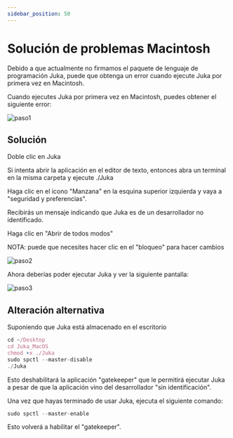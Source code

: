 ```yaml
---
sidebar_position: 50
---
```


# Solución de problemas Macintosh

Debido a que actualmente no firmamos el paquete de lenguaje de programación Juka, puede que obtenga un error cuando ejecute Juka por primera vez en Macintosh.

Cuando ejecutes Juka por primera vez en Macintosh, puedes obtener el siguiente error:

![paso1](/img/macintosh/cannotbeopened.png)


## Solución

Doble clic en Juka

Si intenta abrir la aplicación en el editor de texto, entonces abra un terminal en la misma carpeta y ejecute ./Juka

Haga clic en el icono "Manzana" en la esquina superior izquierda y vaya a "seguridad y preferencias".

Recibirás un mensaje indicando que Juka es de un desarrollador no identificado.

Haga clic en "Abrir de todos modos"

NOTA: puede que necesites hacer clic en el "bloqueo" para hacer cambios

![paso2](/img/macintosh/openanyway.png)


Ahora deberías poder ejecutar Juka y ver la siguiente pantalla:

![paso3](/img/macintosh/final.png)

## Alteración alternativa

Suponiendo que Juka está almacenado en el escritorio
```jsx
cd ~/Desktop
cd Juka_MacOS
chmod +x ./Juka
sudo spctl --master-disable
./Juka
```

Esto deshabilitará la aplicación "gatekeeper" que le permitirá ejecutar Juka a pesar de que la aplicación vino del desarrollador "sin identificación".

Una vez que hayas terminado de usar Juka, ejecuta el siguiente comando:

```jsx
sudo spctl --master-enable
```
Esto volverá a habilitar el "gatekeeper".


